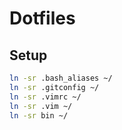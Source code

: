 # Dotfiles

## Setup

```bash
ln -sr .bash_aliases ~/
ln -sr .gitconfig ~/
ln -sr .vimrc ~/
ln -sr .vim ~/
ln -sr bin ~/
```
